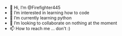 - 👋 Hi, I’m @Firefighter445
- 👀 I’m interested in learning how to code
- 🌱 I’m currently learning python
- 💞️ I’m looking to collaborate on nothing at the moment
- 📫 How to reach me ... don't :)

<!---
Firefighter445/Firefighter445 is a ✨ special ✨ repository because its `README.md` (this file) appears on your GitHub profile.
You can click the Preview link to take a look at your changes.
--->
